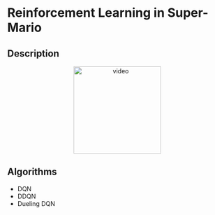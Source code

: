 # Reinforcement Learning in Super-Mario

## Description

<p align="center">
  <img src="MarioRein/agent/before_training.mp4" width="200" alt="video">
</p>

## Algorithms

- DQN
- DDQN
- Dueling DQN

